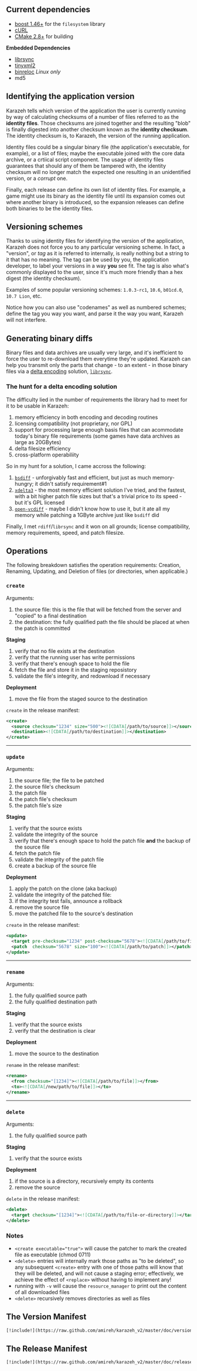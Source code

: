 ## Current dependencies

* [boost 1.46+](http://boost.org) for the `filesystem` library
* [cURL](http://curl.haxx.se)
* [CMake 2.8+](http://cmake.org) for building

**Embedded Dependencies**

* [librsync](http://librsync.sourceforge.net)
* [tinyxml2](http://www.grinninglizard.com/tinyxml2/index.html)
* [binreloc](http://pawnscript.googlecode.com/svn-history/r6/trunk/linux/binreloc.c) *Linux only*
* md5

## Identifying the application version

Karazeh tells which version of the application the user is currently running by way of calculating checksums of a number of files referred to as the **identity files**. Those checksums are joined together and the resulting "blob" is finally digested into another checksum known as the **identity checksum**. The identity checksum is, to Karazeh, the version of the running application.

Identity files could be a singular binary file (the application's executable, for example), or a list of files; maybe the executable joined with the core data archive, or a crtiical script component. The usage of identity files guarantees that should any of them be tampered with, the identity checksum will no longer match the expected one resulting in an unidentified version, or a *corrupt* one.

Finally, each release can define its own list of identity files. For example, a game might use its binary as the identity file until its expansion comes out where another binary is introduced, so the expansion releases can define both binaries to be the identity files.

## Versioning schemes

Thanks to using identity files for identifying the version of the application, Karazeh does not force you to any particular versioning scheme. In fact, a "version", or *tag* as it is referred to internally, is really nothing but a string to it that has no meaning. The tag can be used by you, the application developer, to label your versions in a way **you** see fit. The tag is also what's commonly displayed to the user, since it's much more friendly than a hex digest (the identity checksum).

Examples of some popular versioning schemes: `1.0.3-rc1`, `10.6`, `b01cd.0`, `10.7 Lion`, etc.

Notice how you can also use "codenames" as well as numbered schemes; define the tag you way you want, and parse it the way you want, Karazeh will not interfere.

## Generating binary diffs

Binary files and data archives are usually very large, and it's inefficient to force the user to re-download them everytime they're updated. Karazeh can help you transmit only the parts that change - to an extent - in those binary files via a [delta encoding](http://en.wikipedia.org/wiki/Delta_encoding) solution, [`librsync`](librsync.sourceforge.net).

### The hunt for a delta encoding solution

The difficulty lied in the number of requirements the library had to meet for it to be usable in Karazeh:

1. memory efficiency in both encoding and decoding routines
2. licensing compatibility (not proprietary, nor GPL)
3. support for processing large enough basis files that can acommodate today's binary file requirements (some games have data archives as large as 20GBytes)
4. delta filesize efficiency
5. cross-platform operabiliity

So in my hunt for a solution, I came accross the following:

1. [`bsdiff`](http://www.daemonology.net/bsdiff/) - unforgivably fast and efficient, but just as much memory-hungry; it didn't satisfy requirement#1
2. [`xdelta3`](http://xdelta.org) - the most memory efficient solution I've tried, and the fastest, with a bit higher patch file sizes but that's a trivial price to its speed - but it's GPL licensed
3. [`open-vcdiff`](http://code.google.com/p/open-vcdiff/) - maybe I didn't know how to use it, but it ate all my memory while patching a 1GByte archive just like `bsdiff` did

Finally, I met `rdiff`/`librsync` and it won on all grounds; license compatibility, memory requirements, speed, and patch filesize.

## Operations

The following breakdown satisfies the operation requirements: Creation, Renaming, Updating, and Deletion of files (or directories, when applicable.)

### `create`

Arguments:

1. the source file: this is the file that will be fetched from the server and "copied" to a final destination
2. the destination: the fully qualified path the file should be placed at when the patch is committed

**Staging**

1. verify that no file exists at the destination
2. verify that the running user has write permissions
3. verify that there's enough space to hold the file
4. fetch the file and store it in the staging reposistory
5. validate the file's integrity, and redownload if necessary

**Deployment**

1. move the file from the staged source to the destination

`create` in the release manifest:

```xml
<create>
  <source checksum="1234" size="500"><![CDATA[/path/to/source]]></source>
  <destination><![CDATA[/path/to/destination]]></destination>
</create>
```

*****

### `update`

Arguments:

1. the source file; the file to be patched
2. the source file's checksum
3. the patch file
4. the patch file's checksum
5. the patch file's size

**Staging**

1. verify that the source exists
2. validate the integrity of the source
3. verify that there's enough space to hold the patch file
   **and** the backup of the source file
4. fetch the patch file
5. validate the integrity of the patch file
6. create a backup of the source file

**Deployment**

1. apply the patch on the clone (aka backup)
2. validate the integrity of the patched file:
  1. if the integrity test fails, announce a rollback
3. remove the source file
4. move the patched file to the source's destination

`create` in the release manifest:

```xml
<update>
  <target pre-checksum="1234" post-checksum="5678"><![CDATA[/path/to/file]]></target>
  <patch  checksum="5678" size="100"><![CDATA[/path/to/patch]]></patch>
</update>
```

*****

### `rename`

Arguments:

1. the fully qualified source path
2. the fully qualified destination path

**Staging**

1. verify that the source exists
2. verify that the destination is clear

**Deployment**

1. move the source to the destination

`rename` in the release manifest:

```xml
<rename>
  <from checksum="[1234]"><![CDATA[/path/to/file]]></from>
  <to><![CDATA[/new/path/to/file]]></to>
</rename>
```

*****

### `delete`

Arguments:

1. the fully qualified source path

**Staging**

1. verify that the source exists

**Deployment**

1. if the source is a directory, recursively empty its contents
2. remove the source

`delete` in the release manifest:

```xml
<delete>
  <target checksum="[1234]"><![CDATA[/path/to/file-or-directory]]></target>
</delete>
```

### Notes

* `<create executable="true">` will cause the patcher to mark the created file as executable (chmod 0711)
* `<delete>` entries will internally mark those paths as "to be deleted", so any subsequent  `<create>` entry with one of those paths will know that they will be deleted, and will not cause a staging error; effectively, we achieve the effect of `<replace>` without having to implement any!
* running with `-v` will cause the `resource_manager` to print out the content of all downloaded files
* `<delete>` recursively removes directories as well as files

## The Version Manifest

```xml
[!include!](https://raw.github.com/amireh/karazeh_v2/master/doc/version_manifest.template.xml)
```

## The Release Manifest

```xml
[!include!](https://raw.github.com/amireh/karazeh_v2/master/doc/release_manifest.template.xml)
```
